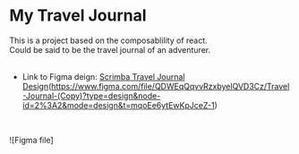 # My Travel Journal

This is a project based on the composablility of react.
<br>
Could be said to be the travel journal of an adventurer.
<br>
<br>

- Link to Figma deign: [Scrimba Travel Journal Design](./public/images/My-Travel-Journal-UI-Design.png)(https://www.figma.com/file/QDWEqQqvvRzxbyelQVD3Cz/Travel-Journal-(Copy)?type=design&node-id=2%3A2&mode=design&t=mqoEe6ytEwKpJceZ-1)
<br>

![Figma file]

<!-- This template provides a minimal setup to get React working in Vite with HMR and some ESLint rules.

Currently, two official plugins are available:

- [@vitejs/plugin-react](https://github.com/vitejs/vite-plugin-react/blob/main/packages/plugin-react/README.md) uses [Babel](https://babeljs.io/) for Fast Refresh
- [@vitejs/plugin-react-swc](https://github.com/vitejs/vite-plugin-react-swc) uses [SWC](https://swc.rs/) for Fast Refresh -->
